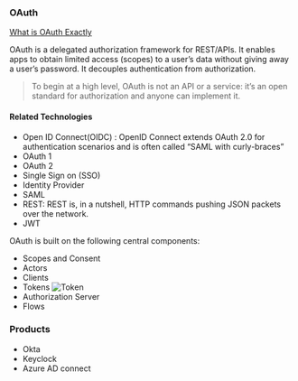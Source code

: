 ### OAuth
[What is OAuth Exactly](https://developer.okta.com/blog/2017/06/21/what-the-heck-is-oauth) 

OAuth is a delegated authorization framework for REST/APIs. It enables apps to obtain limited access (scopes) to a user’s data without giving away a user’s password. It decouples authentication from authorization.

> To begin at a high level, OAuth is not an API or a service: it’s an open standard for authorization and anyone can implement it.


#### Related Technologies 
- Open ID Connect(OIDC) : OpenID Connect extends OAuth 2.0 for authentication scenarios and is often called “SAML with curly-braces”
- OAuth 1
- OAuth 2
- Single Sign on (SSO)
- Identity Provider
- SAML
- REST: REST is, in a nutshell, HTTP commands pushing JSON packets over the network.
- JWT

OAuth is built on the following central components:

- Scopes and Consent
- Actors
- Clients
- Tokens
![Token](https://d33wubrfki0l68.cloudfront.net/ae5a3d0fc17cec4af40096e6f67b7b93d02dcdab/17da8/assets-jekyll/blog/oauth/authorization-server-99a4ad01368a4c8e407917358d4394d573a6c0e3c9fa10c01a59d1a54c4938cf.png)
- Authorization Server
- Flows

### Products
- Okta
- Keyclock
- Azure AD connect

